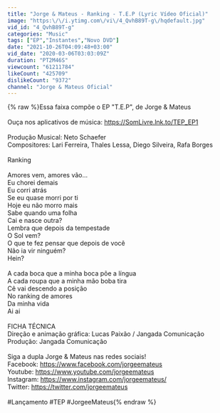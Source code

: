 ```yaml
---
title: "Jorge & Mateus - Ranking - T.E.P (Lyric Vídeo Oficial)"
image: "https:\/\/i.ytimg.com\/vi\/4_QvhB89T-g\/hqdefault.jpg"
vid_id: "4_QvhB89T-g"
categories: "Music"
tags: ["EP","Instantes","Novo DVD"]
date: "2021-10-26T04:09:48+03:00"
vid_date: "2020-03-06T03:03:09Z"
duration: "PT2M46S"
viewcount: "61211784"
likeCount: "425709"
dislikeCount: "9372"
channel: "Jorge & Mateus Oficial"
---
```

{% raw %}Essa faixa compõe o EP &quot;T.E.P&quot;, de Jorge &amp; Mateus<br /><br />Ouça nos aplicativos de música: <a rel="nofollow" target="blank" href="https://SomLivre.lnk.to/TEP_EP1">https://SomLivre.lnk.to/TEP_EP1</a><br /><br />Produção Musical: Neto Schaefer<br />Compositores: Lari Ferreira, Thales Lessa, Diego Silveira, Rafa Borges<br /><br />Ranking<br /><br />Amores vem, amores vão...<br />Eu chorei demais <br />Eu corri atrás <br />Se eu quase morri por ti<br />Hoje eu não morro mais<br />Sabe quando uma folha <br />Cai e nasce outra?<br />Lembra que depois da tempestade <br />O Sol vem? <br />O que te fez pensar que depois de você <br />Não ia vir ninguém?<br /> Hein?<br /><br />A cada boca que a minha boca põe a língua <br />A cada roupa que a minha mão boba tira <br />Cê vai descendo a posição <br />No ranking de amores<br />Da minha vida<br />Ai ai<br /><br />FICHA TÉCNICA<br />Direção e animação gráfica: Lucas Paixão / Jangada Comunicação<br />Produção: Jangada Comunicação<br /><br />Siga a dupla Jorge &amp; Mateus nas redes sociais!<br />Facebook: <a rel="nofollow" target="blank" href="https://www.facebook.com/jorgeemateus">https://www.facebook.com/jorgeemateus</a><br />Youtube: <a rel="nofollow" target="blank" href="https://www.youtube.com/jorgeemateus">https://www.youtube.com/jorgeemateus</a><br />Instagram: <a rel="nofollow" target="blank" href="https://www.instagram.com/jorgeemateus/">https://www.instagram.com/jorgeemateus/</a><br />Twitter: <a rel="nofollow" target="blank" href="https://twitter.com/jorgeemateus">https://twitter.com/jorgeemateus</a><br /><br />#Lançamento #TEP #JorgeeMateus{% endraw %}
